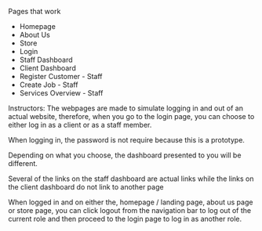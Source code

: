 Pages that work

- Homepage
- About Us
- Store
- Login
- Staff Dashboard
- Client Dashboard
- Register Customer - Staff
- Create Job - Staff
- Services Overview - Staff

Instructors:
The webpages are made to simulate logging in and out of an actual website, therefore, when you go to the login page,
you can choose to either log in as a client or as a staff member.

When logging in, the password is not require because this is a prototype.

Depending on what you choose, the dashboard presented to you will be different.

Several of the links on the staff dashboard are actual links while the links on the client dashboard do not link
to another page

When logged in and on either the, homepage / landing page, about us page or store page, you can click logout from the
navigation bar to log out of the current role and then proceed to the login page to log in as another role.
